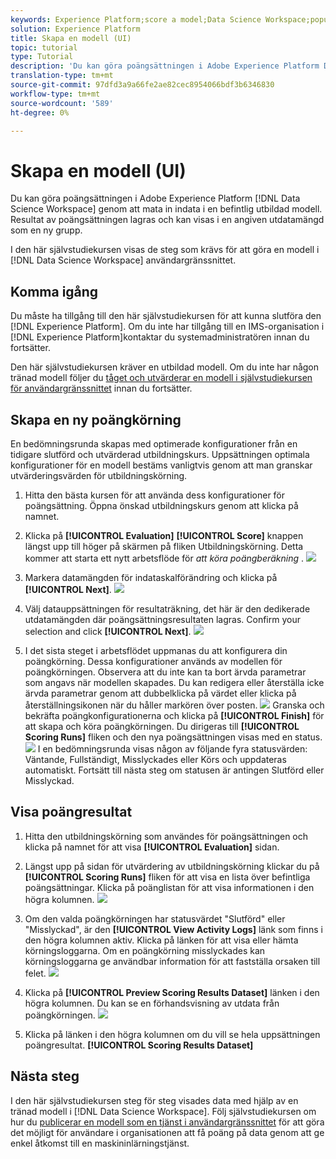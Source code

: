 ```yaml
---
keywords: Experience Platform;score a model;Data Science Workspace;popular topics;ui;scoring run;scoring results
solution: Experience Platform
title: Skapa en modell (UI)
topic: tutorial
type: Tutorial
description: 'Du kan göra poängsättningen i Adobe Experience Platform Data Science Workspace genom att mata in indata i en befintlig utbildad modell. Resultat av poängsättningen lagras och kan visas i en angiven utdatamängd som en ny grupp. '
translation-type: tm+mt
source-git-commit: 97dfd3a9a66fe2ae82cec8954066bdf3b6346830
workflow-type: tm+mt
source-wordcount: '589'
ht-degree: 0%

---
```



# Skapa en modell (UI)

Du kan göra poängsättningen i Adobe Experience Platform [!DNL Data Science Workspace] genom att mata in indata i en befintlig utbildad modell. Resultat av poängsättningen lagras och kan visas i en angiven utdatamängd som en ny grupp.

I den här självstudiekursen visas de steg som krävs för att göra en modell i [!DNL Data Science Workspace] användargränssnittet.

## Komma igång

Du måste ha tillgång till den här självstudiekursen för att kunna slutföra den [!DNL Experience Platform]. Om du inte har tillgång till en IMS-organisation i [!DNL Experience Platform]kontaktar du systemadministratören innan du fortsätter.

Den här självstudiekursen kräver en utbildad modell. Om du inte har någon tränad modell följer du [tåget och utvärderar en modell i självstudiekursen för användargränssnittet](./train-evaluate-model-ui.md) innan du fortsätter.

## Skapa en ny poängkörning

En bedömningsrunda skapas med optimerade konfigurationer från en tidigare slutförd och utvärderad utbildningskurs. Uppsättningen optimala konfigurationer för en modell bestäms vanligtvis genom att man granskar utvärderingsvärden för utbildningskörning.

1. Hitta den bästa kursen för att använda dess konfigurationer för poängsättning. Öppna önskad utbildningskurs genom att klicka på namnet.

2. Klicka på **[!UICONTROL Evaluation]** **[!UICONTROL Score]** knappen längst upp till höger på skärmen på fliken Utbildningskörning. Detta kommer att starta ett nytt arbetsflöde för *att köra poängberäkning* .
   ![](../images/models-recipes/score/training_run_overview.png)

3. Markera datamängden för indataskalförändring och klicka på **[!UICONTROL Next]**.
   ![](../images/models-recipes/score/scoring_input.png)

4. Välj datauppsättningen för resultaträkning, det här är den dedikerade utdatamängden där poängsättningsresultaten lagras. Confirm your selection and click **[!UICONTROL Next]**.
   ![](../images/models-recipes/score/scoring_results.png)

5. I det sista steget i arbetsflödet uppmanas du att konfigurera din poängkörning. Dessa konfigurationer används av modellen för poängkörningen.
Observera att du inte kan ta bort ärvda parametrar som angavs när modellen skapades. Du kan redigera eller återställa icke ärvda parametrar genom att dubbelklicka på värdet eller klicka på återställningsikonen när du håller markören över posten.
   ![](../images/models-recipes/score/configuration.png)
Granska och bekräfta poängkonfigurationerna och klicka på **[!UICONTROL Finish]** för att skapa och köra poängkörningen. Du dirigeras till **[!UICONTROL Scoring Runs]** fliken och den nya poängsättningen visas med en status.
   ![](../images/models-recipes/score/scoring_runs_tab.png)
I en bedömningsrunda visas någon av följande fyra statusvärden: Väntande, Fullständigt, Misslyckades eller Körs och uppdateras automatiskt. Fortsätt till nästa steg om statusen är antingen Slutförd eller Misslyckad.

## Visa poängresultat

1. Hitta den utbildningskörning som användes för poängsättningen och klicka på namnet för att visa **[!UICONTROL Evaluation]** sidan.

2. Längst upp på sidan för utvärdering av utbildningskörning klickar du på **[!UICONTROL Scoring Runs]** fliken för att visa en lista över befintliga poängsättningar. Klicka på poänglistan för att visa informationen i den högra kolumnen.
   ![](../images/models-recipes/score/view_details.png)

3. Om den valda poängkörningen har statusvärdet &quot;Slutförd&quot; eller &quot;Misslyckad&quot;, är den **[!UICONTROL View Activity Logs]** länk som finns i den högra kolumnen aktiv. Klicka på länken för att visa eller hämta körningsloggarna. Om en poängkörning misslyckades kan körningsloggarna ge användbar information för att fastställa orsaken till felet.
   ![](../images/models-recipes/score/activity_logs.png)

4. Klicka på **[!UICONTROL Preview Scoring Results Dataset]** länken i den högra kolumnen. Du kan se en förhandsvisning av utdata från poängkörningen.
   ![](../images/models-recipes/score/preview_results.png)

5. Klicka på länken i den högra kolumnen om du vill se hela uppsättningen poängresultat. **[!UICONTROL Scoring Results Dataset]**

## Nästa steg

I den här självstudiekursen steg för steg visades data med hjälp av en tränad modell i [!DNL Data Science Workspace]. Följ självstudiekursen om hur du [publicerar en modell som en tjänst i användargränssnittet](./publish-model-service-ui.md) för att göra det möjligt för användare i organisationen att få poäng på data genom att ge enkel åtkomst till en maskininlärningstjänst.
